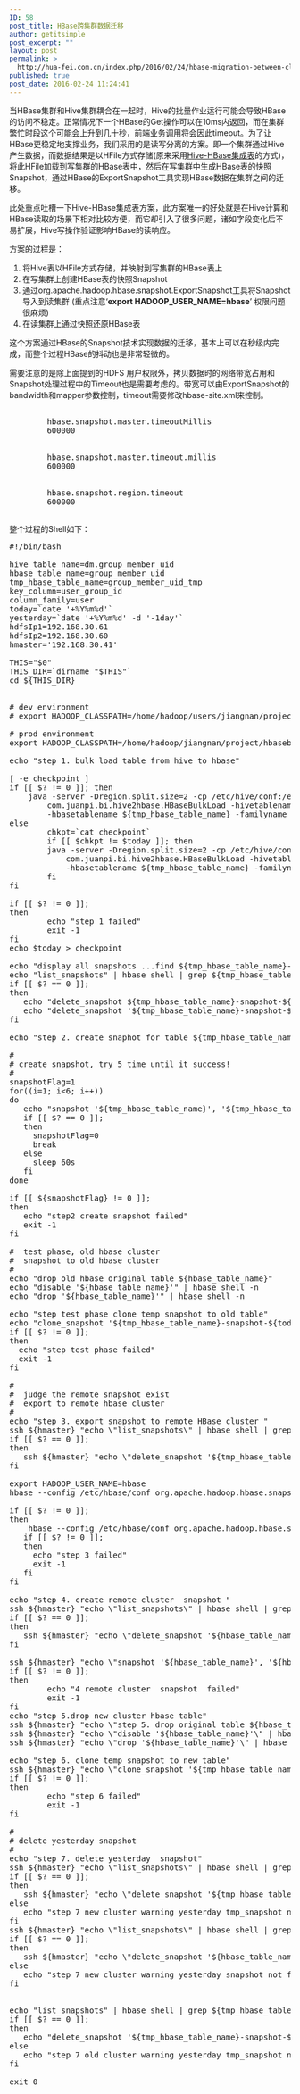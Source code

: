 ```yaml
---
ID: 58
post_title: HBase跨集群数据迁移
author: getitsimple
post_excerpt: ""
layout: post
permalink: >
  http://hua-fei.com.cn/index.php/2016/02/24/hbase-migration-between-clusters/
published: true
post_date: 2016-02-24 11:24:41
---
```

当HBase集群和Hive集群耦合在一起时，Hive的批量作业运行可能会导致HBase的访问不稳定。正常情况下一个HBase的Get操作可以在10ms内返回，而在集群繁忙时段这个可能会上升到几十秒，前端业务调用将会因此timeout。为了让HBase更稳定地支撑业务，我们采用的是读写分离的方案。即一个集群通过Hive产生数据，而数据结果是以HFile方式存储(原来采用<a href="https://cwiki.apache.org/confluence/display/Hive/HBaseIntegration">Hive-HBase集成表</a>的方式)，将此HFile加载到写集群的HBase表中，然后在写集群中生成HBase表的快照Snapshot，通过HBase的ExportSnapshot工具实现HBase数据在集群之间的迁移。

此处重点吐槽一下Hive-HBase集成表方案，此方案唯一的好处就是在Hive计算和HBase读取的场景下相对比较方便，而它却引入了很多问题，诸如字段变化后不易扩展，Hive写操作验证影响HBase的读响应。

方案的过程是：
1. 将Hive表以HFile方式存储，并映射到写集群的HBase表上
2. 在写集群上创建HBase表的快照Snapshot
3. 通过org.apache.hadoop.hbase.snapshot.ExportSnapshot工具将Snapshot导入到读集群 (重点注意‘<strong>export HADOOP_USER_NAME=hbase</strong>’ 权限问题很麻烦)
4. 在读集群上通过快照还原HBase表

这个方案通过HBase的Snapshot技术实现数据的迁移，基本上可以在秒级内完成，而整个过程HBase的抖动也是非常轻微的。

需要注意的是除上面提到的HDFS 用户权限外，拷贝数据时的网络带宽占用和Snapshot处理过程中的Timeout也是需要考虑的。带宽可以由ExportSnapshot的bandwidth和mapper参数控制，timeout需要修改hbase-site.xml来控制。
<pre class="brush:xml">
<property>
        <name>hbase.snapshot.master.timeoutMillis</name>
        <value>600000</value>
</property>
<property>
        <name>hbase.snapshot.master.timeout.millis</name>
        <value>600000</value>
</property>
<property>
        <name>hbase.snapshot.region.timeout</name>
        <value>600000</value>
</property>
</pre>

整个过程的Shell如下：

<pre class="brush:bash">
#!/bin/bash

hive_table_name=dm.group_member_uid
hbase_table_name=group_member_uid
tmp_hbase_table_name=group_member_uid_tmp
key_column=user_group_id
column_family=user
today=`date '+%Y%m%d'`
yesterday=`date '+%Y%m%d' -d '-1day'`
hdfsIp1=192.168.30.61
hdfsIp2=192.168.30.60
hmaster='192.168.30.41'

THIS="$0"
THIS_DIR=`dirname "$THIS"`
cd ${THIS_DIR}


# dev environment
# export HADOOP_CLASSPATH=/home/hadoop/users/jiangnan/project/hbasebulkload:/usr/lib/hbase/*:/usr/lib/hbase/lib/*:/etc/hbase/conf

# prod environment
export HADOOP_CLASSPATH=/home/hadoop/jiangnan/project/hbasebulkload:/usr/lib/hbase/*:/usr/lib/hbase/lib/*

echo "step 1. bulk load table from hive to hbase"

[ -e checkpoint ]
if [[ $? != 0 ]]; then
	java -server -Dregion.split.size=2 -cp /etc/hive/conf:/etc/hbase/conf:/etc/hadoop/conf:hive2hbase-1.0-SNAPSHOT-jar-with-dependencies.jar \
	    com.juanpi.bi.hive2hbase.HBaseBulkLoad -hivetablename ${hive_table_name} -keycolumn ${key_column} \
	    -hbasetablename ${tmp_hbase_table_name} -familyname ${column_family}
else
        chkpt=`cat checkpoint`
        if [[ $chkpt != $today ]]; then
		java -server -Dregion.split.size=2 -cp /etc/hive/conf:/etc/hbase/conf:/etc/hadoop/conf:hive2hbase-1.0-SNAPSHOT-jar-with-dependencies.jar \
		    com.juanpi.bi.hive2hbase.HBaseBulkLoad -hivetablename ${hive_table_name} -keycolumn ${key_column} \
		    -hbasetablename ${tmp_hbase_table_name} -familyname ${column_family}
        fi
fi

if [[ $? != 0 ]];
then
        echo "step 1 failed"
        exit -1
fi
echo $today > checkpoint

echo "display all snapshots ...find ${tmp_hbase_table_name}-snapshot-${today} "
echo "list_snapshots" | hbase shell | grep ${tmp_hbase_table_name}-snapshot-${today}
if [[ $? == 0 ]];
then
   echo "delete_snapshot ${tmp_hbase_table_name}-snapshot-${today}"
   echo "delete_snapshot '${tmp_hbase_table_name}-snapshot-${today}'" | hbase shell -n
fi

echo "step 2. create snaphot for table ${tmp_hbase_table_name} ... ..."

#
# create snapshot, try 5 time until it success!
#
snapshotFlag=1
for((i=1; i<6; i++))
do 
   echo "snapshot '${tmp_hbase_table_name}', '${tmp_hbase_table_name}-snapshot-${today}'" | hbase shell -n
   if [[ $? == 0 ]];
   then
     snapshotFlag=0
     break
   else
     sleep 60s
   fi
done

if [[ ${snapshotFlag} != 0 ]];
then
   echo "step2 create snapshot failed"
   exit -1
fi

#  test phase, old hbase cluster  
#  snapshot to old hbase cluster
#  
echo "drop old hbase original table ${hbase_table_name}"
echo "disable '${hbase_table_name}'" | hbase shell -n
echo "drop '${hbase_table_name}'" | hbase shell -n

echo "step test phase clone temp snapshot to old table"
echo "clone_snapshot '${tmp_hbase_table_name}-snapshot-${today}', '${hbase_table_name}'" | hbase shell -n
if [[ $? != 0 ]];
then
  echo "step test phase failed"
  exit -1
fi

#
#  judge the remote snapshot exist
#  export to remote hbase cluster 
#
echo "step 3. export snapshot to remote HBase cluster "
ssh ${hmaster} "echo \"list_snapshots\" | hbase shell | grep ${tmp_hbase_table_name}-snapshot-${today}"
if [[ $? == 0 ]];
then
   ssh ${hmaster} "echo \"delete_snapshot '${tmp_hbase_table_name}-snapshot-${today}'\" | hbase shell -n"
fi

export HADOOP_USER_NAME=hbase
hbase --config /etc/hbase/conf org.apache.hadoop.hbase.snapshot.ExportSnapshot -snapshot ${tmp_hbase_table_name}-snapshot-${today} -copy-to hdfs://${hdfsIp1}:8020/hbase -chuser hbase -chgroup hbase -mappers 16

if [[ $? != 0 ]];
then
    hbase --config /etc/hbase/conf org.apache.hadoop.hbase.snapshot.ExportSnapshot -snapshot ${tmp_hbase_table_name}-snapshot-${today} -copy-to hdfs://${hdfsIp2}:8020/hbase -chuser hbase -chgroup hbase -mappers 16 
   if [[ $? != 0 ]];
   then
     echo "step 3 failed"
     exit -1
   fi
fi

echo "step 4. create remote cluster  snapshot "
ssh ${hmaster} "echo \"list_snapshots\" | hbase shell | grep ${hbase_table_name}-snapshot-${today}"
if [[ $? == 0 ]];
then
   ssh ${hmaster} "echo \"delete_snapshot '${hbase_table_name}-snapshot-${today}'\" | hbase shell -n"
fi

ssh ${hmaster} "echo \"snapshot '${hbase_table_name}', '${hbase_table_name}-snapshot-${today}'\" | hbase shell -n"
if [[ $? != 0 ]];
then
        echo "4 remote cluster  snapshot  failed"
        exit -1
fi
echo "step 5.drop new cluster hbase table"
ssh ${hmaster} "echo \"step 5. drop original table ${hbase_table_name}\""
ssh ${hmaster} "echo \"disable '${hbase_table_name}'\" | hbase shell"
ssh ${hmaster} "echo \"drop '${hbase_table_name}'\" | hbase shell"

echo "step 6. clone temp snapshot to new table"
ssh ${hmaster} "echo \"clone_snapshot '${tmp_hbase_table_name}-snapshot-${today}', '${hbase_table_name}'\" | hbase shell -n"
if [[ $? != 0 ]];
then
        echo "step 6 failed"
        exit -1
fi

#
# delete yesterday snapshot
#
echo "step 7. delete yesterday  snapshot"
ssh ${hmaster} "echo \"list_snapshots\" | hbase shell | grep ${tmp_hbase_table_name}-snapshot-${yesterday}"
if [[ $? == 0 ]];
then
   ssh ${hmaster} "echo \"delete_snapshot '${tmp_hbase_table_name}-snapshot-${yesterday}'\" | hbase shell -n"
else
   echo "step 7 new cluster warning yesterday tmp_snapshot not found"
fi
ssh ${hmaster} "echo \"list_snapshots\" | hbase shell | grep ${hbase_table_name}-snapshot-${yesterday}"
if [[ $? == 0 ]];
then
   ssh ${hmaster} "echo \"delete_snapshot '${hbase_table_name}-snapshot-${yesterday}'\" | hbase shell -n"
else
   echo "step 7 new cluster warning yesterday snapshot not found"
fi


echo "list_snapshots" | hbase shell | grep ${tmp_hbase_table_name}-snapshot-${yesterday}
if [[ $? == 0 ]];
then
   echo "delete_snapshot '${tmp_hbase_table_name}-snapshot-${yesterday}'" | hbase shell -n
else
   echo "step 7 old cluster warning yesterday tmp_snapshot not found"
fi

exit 0
</pre>